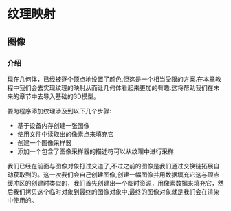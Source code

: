 # 纹理映射

## 图像 

### 介绍

现在几何体，已经被逐个顶点地设置了颜色,但这是一个相当受限的方案.在本章教程中我们会去实现纹理的映射从而让几何体看起来更加的有趣.这将帮助我们在未来的章节中去导入基础的3D模型。

要为程序添加纹理涉及到以下几个步骤:

- 基于设备内存创建一张图像
- 使用文件中读取出的像素点来填充它
- 创建一个图像采样器
- 添加一个包含了图像采样器的描述符可以从纹理中进行采样
  
我们已经在前面与图像对象打过交道了,不过之前的图像是我们通过交换链拓展自动获取到的。这一次我们会自己创建图像,创建一幅图像并用数据填充它这与顶点缓冲区的创建时类似的，我们首先创建出一个临时资源，用像素数据来填充它，然后我们拷贝这个临时对象到最终的图像对象中,最终的图像对象就是我们会在渲染中使用的。